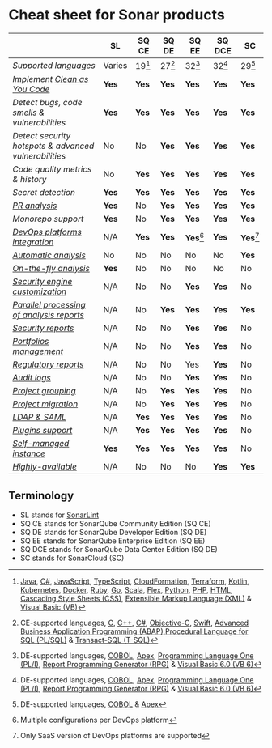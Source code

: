 # Cheat sheet for Sonar products

|     | SL | SQ CE | SQ DE | SQ EE | SQ DCE | SC |
| --- | --- | --- | --- | --- | --- | --- |
| *Supported languages* | Varies | 19[^1]  | 27[^2]  | 32[^3]  | 32[^3]  | 29[^8]  |
| *Implement [Clean as You Code](https://docs.sonarqube.org/latest/user-guide/clean-as-you-code/)* | **Yes** | **Yes** | **Yes** | **Yes** | **Yes** | **Yes** |
| *Detect bugs, code smells & vulnerabilities* | **Yes** | **Yes** | **Yes** | **Yes** | **Yes** | **Yes** |
| *Detect security hotspots & advanced vulnerabilities* | No | No | **Yes** | **Yes** | **Yes** | **Yes** |
| *Code quality metrics & history* | No | **Yes** | **Yes** | **Yes** | **Yes** | **Yes** |
| *Secret detection* | **Yes** | **Yes** | **Yes** | **Yes** | **Yes** | **Yes** |
| [*PR analysis*](https://docs.sonarqube.org/latest/analyzing-source-code/pull-request-analysis/) | **Yes** | No | **Yes** | **Yes** | **Yes** | **Yes** |
| *Monorepo support* | **Yes** | No | **Yes** | **Yes** | **Yes** | **Yes** |
| [*DevOps platforms integration*](https://docs.sonarqube.org/latest/devops-platform-integration/github-integration/) | N/A | **Yes** | **Yes** | **Yes**[^4] | **Yes** | **Yes**[^5] |
| [*Automatic analysis*](https://docs.sonarcloud.io/advanced-setup/automatic-analysis/) | No | No | No | No | No | **Yes** |
| [*On-the-fly analysis*](https://www.sonarsource.com/products/sonarlint/features/) | **Yes** | No | No | No | No | No |
| [*Security engine customization*](https://docs.sonarqube.org/latest/analyzing-source-code/security-engine-custom-configuration/) | N/A | No | No | **Yes** | **Yes** | No |
| [*Parallel processing of analysis reports*](https://docs.sonarqube.org/latest/instance-administration/compute-engine-performance/) | N/A | No | **Yes** | **Yes** | **Yes** | **Yes** |
| [*Security reports*](https://docs.sonarqube.org/latest/user-guide/security-reports/) | N/A | No | No | **Yes** | **Yes** | No |
| [*Portfolios management*](https://docs.sonarqube.org/latest/user-guide/portfolios/) | N/A | No | No | **Yes** | **Yes** | No |
| [*Regulatory reports*](https://docs.sonarqube.org/latest/project-administration/pdf-reports/#regulatory-reports) | N/A | No | No | Yes | **Yes** | No  |
| [*Audit logs*](https://docs.sonarqube.org/latest/instance-administration/audit-logs/) | N/A | No | No | **Yes** | **Yes** | No |
| [*Project grouping*](https://docs.sonarqube.org/latest/user-guide/applications/) | N/A | No | **Yes** | **Yes** | **Yes** | No |
| [*Project migration*](https://docs.sonarqube.org/latest/instance-administration/project-move/#how-to-export) | N/A | No  | **Yes** | **Yes** | **Yes** | No |
| [*LDAP & SAML*](https://docs.sonarqube.org/latest/instance-administration/authentication/saml/overview/) | N/A | **Yes** | **Yes** | **Yes** | **Yes** | No |
| [*Plugins support*](https://docs.sonarqube.org/latest/setup-and-upgrade/install-a-plugin/) | N/A | **Yes** | **Yes** | **Yes** | **Yes** | No |
| [*Self-managed instance*](https://docs.sonarqube.org/latest/setup-and-upgrade/install-the-server/) | **Yes** | **Yes** | **Yes** | **Yes** | **Yes** | No |
| [*Highly-available*](https://docs.sonarqube.org/latest/setup-and-upgrade/install-the-server-as-a-cluster/) | N/A | No | No | No | **Yes** | **Yes** |

## Terminology

* SL stands for [SonarLint](https://www.sonarsource.com/products/sonarlint/)
* SQ CE stands for SonarQube Community Edition (SQ CE)
* SQ DE stands for SonarQube Developer Edition (SQ DE)
* SQ EE stands for SonarQube Enterprise Edition (SQ EE)
* SQ DCE stands for SonarQube Data Center Edition (SQ DE)
* SC stands for SonarCloud (SC)

[^1]: [Java](https://www.sonarsource.com/knowledge/languages/java/), [C#](https://www.sonarsource.com/knowledge/languages/kotlin/), [JavaScript](https://www.sonarsource.com/knowledge/languages/js/), [TypeScript](https://www.sonarsource.com/knowledge/languages/ts/), [CloudFormation](https://www.sonarsource.com/knowledge/languages/cloudformation/), [Terraform](https://www.sonarsource.com/knowledge/languages/terraform/), [Kotlin](https://www.sonarsource.com/knowledge/languages/kotlin/), [Kubernetes](https://www.sonarsource.com/knowledge/languages/kubernetes/), [Docker](https://www.sonarsource.com/knowledge/languages/docker/), [Ruby](https://www.sonarsource.com/knowledge/languages/ruby/), [Go](https://www.sonarsource.com/knowledge/languages/go/), [Scala](https://www.sonarsource.com/knowledge/languages/scala/), [Flex](https://www.sonarsource.com/knowledge/languages/flex/), [Python](https://www.sonarsource.com/knowledge/languages/python/), [PHP](https://www.sonarsource.com/knowledge/languages/php/), [HTML](https://www.sonarsource.com/knowledge/languages/html/), [Cascading Style Sheets (CSS)](https://www.sonarsource.com/knowledge/languages/css/), [Extensible Markup Language (XML)](https://www.sonarsource.com/knowledge/languages/xml/) & [Visual Basic (VB)](https://www.sonarsource.com/knowledge/languages/vb-net/)
[^2]: CE-supported languages, [C](https://www.sonarsource.com/knowledge/languages/c/), [C++](https://www.sonarsource.com/knowledge/languages/cpp/), [C#](https://www.sonarsource.com/knowledge/languages/csharp/), [Objective-C](https://www.sonarsource.com/knowledge/languages/objective-c/), [Swift](https://www.sonarsource.com/knowledge/languages/swift/), [Advanced Business Application Programming (ABAP)](https://www.sonarsource.com/knowledge/languages/abap/),[Procedural Language for SQL (PL/SQL)](https://www.sonarsource.com/knowledge/languages/pl-sql/) & [Transact-SQL (T-SQL)](https://www.sonarsource.com/knowledge/languages/t-sql/)
[^3]: DE-supported languages, [COBOL](https://www.sonarsource.com/knowledge/languages/cobol/), [Apex](https://www.sonarsource.com/knowledge/languages/apex/), [Programming Language One (PL/I)](https://www.sonarsource.com/knowledge/languages/pli/), [Report Programming Generator (RPG)](https://www.sonarsource.com/knowledge/languages/rpg/) & [Visual Basic 6.0 (VB 6)](https://www.sonarsource.com/knowledge/languages/vb6/)
[^4]: Multiple configurations per DevOps platform
[^5]: Only SaaS version of DevOps platforms are supported
[^6]: Two extra staging licenses
[^7]: Three extra staging licenses
[^8]: DE-supported languages, [COBOL](https://www.sonarsource.com/knowledge/languages/cobol/) & [Apex](https://www.sonarsource.com/knowledge/languages/apex/)